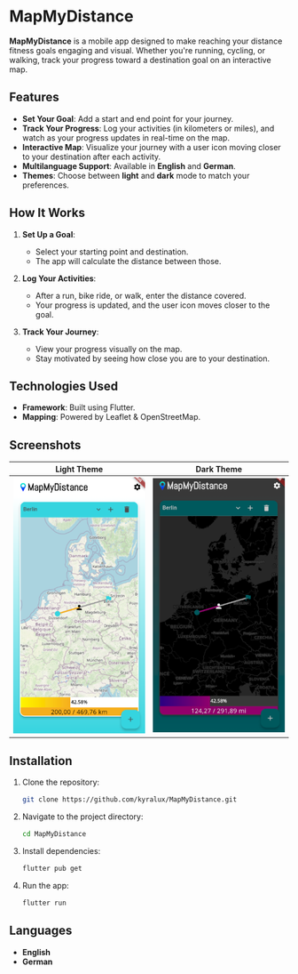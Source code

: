# MapMyDistance  

**MapMyDistance** is a mobile app designed to make reaching your distance fitness goals engaging and visual. Whether you're running, cycling, or walking, track your progress toward a destination goal on an interactive map.  

## Features  

- **Set Your Goal**: Add a start and end point for your journey.  
- **Track Your Progress**: Log your activities (in kilometers or miles), and watch as your progress updates in real-time on the map.  
- **Interactive Map**: Visualize your journey with a user icon moving closer to your destination after each activity.  
- **Multilanguage Support**: Available in **English** and **German**.  
- **Themes**: Choose between **light** and **dark** mode to match your preferences.  

## How It Works  

1. **Set Up a Goal**:  
   - Select your starting point and destination.  
   - The app will calculate the distance between those.  

2. **Log Your Activities**:  
   - After a run, bike ride, or walk, enter the distance covered.  
   - Your progress is updated, and the user icon moves closer to the goal.  

3. **Track Your Journey**:  
   - View your progress visually on the map.  
   - Stay motivated by seeing how close you are to your destination.

## Technologies Used  

- **Framework**: Built using Flutter.  
- **Mapping**: Powered by Leaflet & OpenStreetMap.  

## Screenshots  


| Light Theme | Dark Theme |
|-------------|------------|
| <img src="images/screenshot-light.png" alt="Description" width="250">  | <img src="images/screenshot-dark.png" alt="Description" width="250"> |

## Installation  

1. Clone the repository:  
   ```bash  
   git clone https://github.com/kyralux/MapMyDistance.git  
   ```  

2. Navigate to the project directory:  
   ```bash  
   cd MapMyDistance  
   ```  

3. Install dependencies:  
   ```bash  
   flutter pub get  
   ```  

4. Run the app:  
   ```bash  
   flutter run  
   ```  

## Languages  

- **English**  
- **German** 
